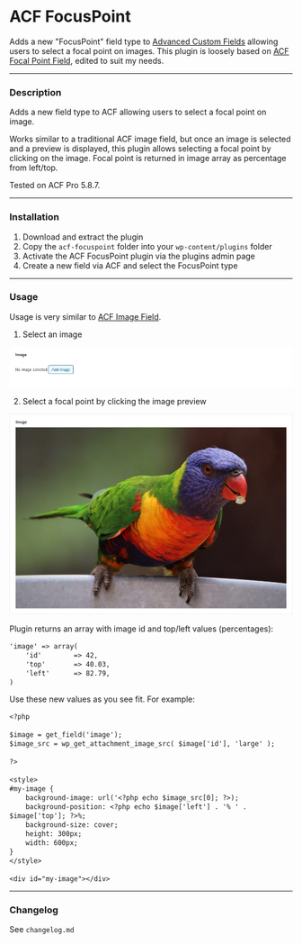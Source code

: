 # ACF FocusPoint

Adds a new "FocusPoint" field type to [Advanced Custom Fields](https://www.advancedcustomfields.com/) allowing users to select a focal point on images. This plugin is loosely based on [ACF Focal Point Field](https://github.com/jhealey5/acf-focal_point), edited to suit my needs.

-----------------------

### Description

Adds a new field type to ACF allowing users to select a focal point on image.

Works similar to a traditional ACF image field, but once an image is selected and a preview is displayed, this plugin allows selecting a focal point by clicking on the image. Focal point is returned in image array as percentage from left/top.

Tested on ACF Pro 5.8.7.

-----------------------

### Installation

1. Download and extract the plugin
2. Copy the `acf-focuspoint` folder into your `wp-content/plugins` folder
3. Activate the ACF FocusPoint plugin via the plugins admin page
4. Create a new field via ACF and select the FocusPoint type

-----------------------

### Usage

Usage is very similar to [ACF Image Field](http://www.advancedcustomfields.com/resources/image/). 

1. Select an image

![Screenshot 1](screenshots/screenshot1.png)

2. Select a focal point by clicking the image preview

![Screenshot 2](screenshots/screenshot2.png)

Plugin returns an array with image id and top/left values (percentages):

```
'image' => array(
	'id'		=> 42,
	'top'  		=> 40.03,
	'left' 		=> 82.79,
)
```
Use these new values as you see fit. For example:

```
<?php 

$image = get_field('image'); 
$image_src = wp_get_attachment_image_src( $image['id'], 'large' );

?>

<style>
#my-image {
	background-image: url('<?php echo $image_src[0]; ?>);
	background-position: <?php echo $image['left'] . '% ' . $image['top']; ?>%;
	background-size: cover;
	height: 300px;
	width: 600px;
}
</style>

<div id="my-image"></div>
```

-----------------------

### Changelog

See `changelog.md`
